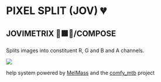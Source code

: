 
# PIXEL SPLIT (JOV) 💔
## JOVIMETRIX 🔺🟩🔵/COMPOSE
<p>Splits images into constituent R, G and B and A channels.</p>

![](https://raw.githubusercontent.com/Amorano/Jovimetrix-examples/master/node/PIXEL%20SPLIT/PIXEL%20SPLIT.gif)

help system powered by [MelMass](https://github.com/melMass) and the [comfy_mtb](https://github.com/melMass/comfy_mtb) project

